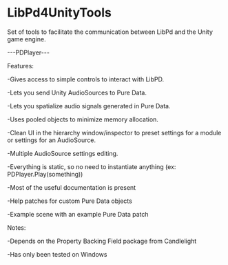 LibPd4UnityTools
================


Set of tools to facilitate the communication between LibPd and the Unity game engine.


---PDPlayer---

Features:

-Gives access to simple controls to interact with LibPD.

-Lets you send Unity AudioSources to Pure Data.

-Lets you spatialize audio signals generated in Pure Data.

-Uses pooled objects to minimize memory allocation.

-Clean UI in the hierarchy window/inspector to preset settings for a module or settings for an AudioSource.

-Multiple AudioSource settings editing.

-Everything is static, so no need to instantiate anything (ex: PDPlayer.Play(something))

-Most of the useful documentation is present

-Help patches for custom Pure Data objects

-Example scene with an example Pure Data patch
	

Notes:

-Depends on the Property Backing Field package from Candlelight

-Has only been tested on Windows